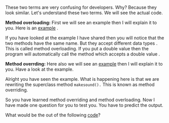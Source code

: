 These two terms are very confusing for developers. Why? Because they look similar. Let's understand these two terms. We will see the actual code.

**Method overloading:** First we will see an example then I will explain it to you. Here is an [example](https://ibb.co/HHyvkqq) .

If you have looked at the example I have shared then you will notice that the two methods have the same name. But they accept different data types . This is called method overloading. If you put a double value then the program will automatically call the method which accepts a double value .

**Method overrding:** Here also we will see an [example](https://ibb.co/37PT1PC) then I will explain it to you. Have a look at the example.

Alright you have seen the example. What is happening here is that we are rewriting the superclass method `makesound().` This is known as method overriding.

So you have learned method overriding and method overloading. Now I have made one question for you to test you. You have to predict the output.

What would be the out of the following [code](https://ibb.co/6YGRB45)?